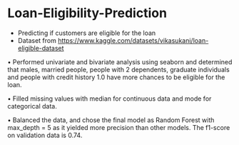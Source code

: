 # Loan-Eligibility-Prediction

- Predicting if customers are eligible for the loan
- Dataset from https://www.kaggle.com/datasets/vikasukani/loan-eligible-dataset

• Performed univariate and bivariate analysis using seaborn and determined that males, married
  people, people with 2 dependents, graduate individuals and people with credit history 1.0 have more
  chances to be eligible for the loan.
  
• Filled missing values with median for continuous data and mode for categorical data.

• Balanced the data, and chose the final model as Random Forest with max_depth = 5 as it yielded
  more precision than other models. The f1-score on validation data is 0.74. 
